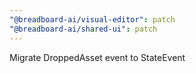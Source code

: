 ```yaml
---
"@breadboard-ai/visual-editor": patch
"@breadboard-ai/shared-ui": patch
---
```


Migrate DroppedAsset event to StateEvent
